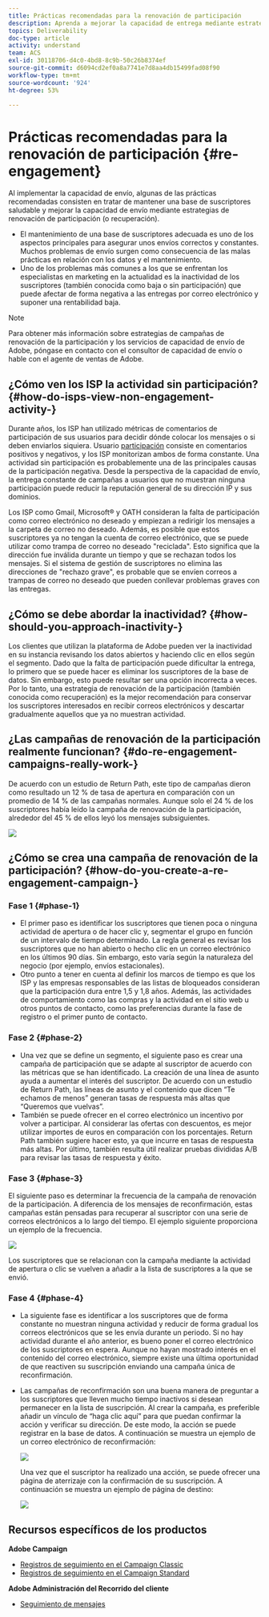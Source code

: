 ```yaml
---
title: Prácticas recomendadas para la renovación de participación
description: Aprenda a mejorar la capacidad de entrega mediante estrategias de renovación de la participación.
topics: Deliverability
doc-type: article
activity: understand
team: ACS
exl-id: 30118706-d4c0-4bd8-8c9b-50c26b8374ef
source-git-commit: d6094cd2ef0a8a7741e7d8aa4db15499fad08f90
workflow-type: tm+mt
source-wordcount: '924'
ht-degree: 53%

---
```


# Prácticas recomendadas para la renovación de participación {#re-engagement}

Al implementar la capacidad de envío, algunas de las prácticas recomendadas consisten en tratar de mantener una base de suscriptores saludable y mejorar la capacidad de envío mediante estrategias de renovación de participación (o recuperación).

* El mantenimiento de una base de suscriptores adecuada es uno de los aspectos principales para asegurar unos envíos correctos y constantes. Muchos problemas de envío surgen como consecuencia de las malas prácticas en relación con los datos y el mantenimiento.
* Uno de los problemas más comunes a los que se enfrentan los especialistas en marketing en la actualidad es la inactividad de los suscriptores (también conocida como baja o sin participación) que puede afectar de forma negativa a las entregas por correo electrónico y suponer una rentabilidad baja.

>[!NOTE]
>
>Para obtener más información sobre estrategias de campañas de renovación de la participación y los servicios de capacidad de envío de Adobe, póngase en contacto con el consultor de capacidad de envío o hable con el agente de ventas de Adobe.

## ¿Cómo ven los ISP la actividad sin participación? {#how-do-isps-view-non-engagement-activity-}

Durante años, los ISP han utilizado métricas de comentarios de participación de sus usuarios para decidir dónde colocar los mensajes o si deben enviarlos siquiera. Usuario [participación](/help/engagement.md) consiste en comentarios positivos y negativos, y los ISP monitorizan ambos de forma constante. Una actividad sin participación es probablemente una de las principales causas de la participación negativa. Desde la perspectiva de la capacidad de envío, la entrega constante de campañas a usuarios que no muestran ninguna participación puede reducir la reputación general de su dirección IP y sus dominios.

Los ISP como Gmail, Microsoft® y OATH consideran la falta de participación como correo electrónico no deseado y empiezan a redirigir los mensajes a la carpeta de correo no deseado. Además, es posible que estos suscriptores ya no tengan la cuenta de correo electrónico, que se puede utilizar como trampa de correo no deseado &quot;reciclada&quot;. Esto significa que la dirección fue inválida durante un tiempo y que se rechazan todos los mensajes. Si el sistema de gestión de suscriptores no elimina las direcciones de &quot;rechazo grave&quot;, es probable que se envíen correos a trampas de correo no deseado que pueden conllevar problemas graves con las entregas.

## ¿Cómo se debe abordar la inactividad? {#how-should-you-approach-inactivity-}

Los clientes que utilizan la plataforma de Adobe pueden ver la inactividad en su instancia revisando los datos abiertos y haciendo clic en ellos según el segmento. Dado que la falta de participación puede dificultar la entrega, lo primero que se puede hacer es eliminar los suscriptores de la base de datos. Sin embargo, esto puede resultar ser una opción incorrecta a veces. Por lo tanto, una estrategia de renovación de la participación (también conocida como recuperación) es la mejor recomendación para conservar los suscriptores interesados en recibir correos electrónicos y descartar gradualmente aquellos que ya no muestran actividad.

## ¿Las campañas de renovación de la participación realmente funcionan? {#do-re-engagement-campaigns-really-work-}

De acuerdo con un estudio de Return Path, este tipo de campañas dieron como resultado un 12 % de tasa de apertura en comparación con un promedio de 14 % de las campañas normales. Aunque solo el 24 % de los suscriptores había leído la campaña de renovación de la participación, alrededor del 45 % de ellos leyó los mensajes subsiguientes.

![](../../help/assets/deliverability_implementation_1.png)

## ¿Cómo se crea una campaña de renovación de la participación? {#how-do-you-create-a-re-engagement-campaign-}

### Fase 1 {#phase-1}

* El primer paso es identificar los suscriptores que tienen poca o ninguna actividad de apertura o de hacer clic y, segmentar el grupo en función de un intervalo de tiempo determinado. La regla general es revisar los suscriptores que no han abierto o hecho clic en un correo electrónico en los últimos 90 días. Sin embargo, esto varía según la naturaleza del negocio (por ejemplo, envíos estacionales).
* Otro punto a tener en cuenta al definir los marcos de tiempo es que los ISP y las empresas responsables de las listas de bloqueados consideran que la participación dura entre 1,5 y 1,8 años. Además, las actividades de comportamiento como las compras y la actividad en el sitio web u otros puntos de contacto, como las preferencias durante la fase de registro o el primer punto de contacto.

### Fase 2 {#phase-2}

* Una vez que se define un segmento, el siguiente paso es crear una campaña de participación que se adapte al suscriptor de acuerdo con las métricas que se han identificado. La creación de una línea de asunto ayuda a aumentar el interés del suscriptor. De acuerdo con un estudio de Return Path, las líneas de asunto y el contenido que dicen “Te echamos de menos” generan tasas de respuesta más altas que “Queremos que vuelvas”.
* También se puede ofrecer en el correo electrónico un incentivo por volver a participar. Al considerar las ofertas con descuentos, es mejor utilizar importes de euros en comparación con los porcentajes. Return Path también sugiere hacer esto, ya que incurre en tasas de respuesta más altas. Por último, también resulta útil realizar pruebas divididas A/B para revisar las tasas de respuesta y éxito.

### Fase 3 {#phase-3}

El siguiente paso es determinar la frecuencia de la campaña de renovación de la participación. A diferencia de los mensajes de reconfirmación, estas campañas están pensadas para recuperar al suscriptor con una serie de correos electrónicos a lo largo del tiempo. El ejemplo siguiente proporciona un ejemplo de la frecuencia.

![](../../help/assets/deliverability_implementation_2.png)

Los suscriptores que se relacionan con la campaña mediante la actividad de apertura o clic se vuelven a añadir a la lista de suscriptores a la que se envió.

### Fase 4 {#phase-4}

* La siguiente fase es identificar a los suscriptores que de forma constante no muestran ninguna actividad y reducir de forma gradual los correos electrónicos que se les envía durante un periodo. Si no hay actividad durante el año anterior, es bueno poner el correo electrónico de los suscriptores en espera. Aunque no hayan mostrado interés en el contenido del correo electrónico, siempre existe una última oportunidad de que reactiven su suscripción enviando una campaña única de reconfirmación.
* Las campañas de reconfirmación son una buena manera de preguntar a los suscriptores que lleven mucho tiempo inactivos si desean permanecer en la lista de suscripción. Al crear la campaña, es preferible añadir un vínculo de “haga clic aquí” para que puedan confirmar la acción y verificar su dirección. De este modo, la acción se puede registrar en la base de datos. A continuación se muestra un ejemplo de un correo electrónico de reconfirmación:

  ![](../../help/assets/deliverability_implementation_3.png)

  Una vez que el suscriptor ha realizado una acción, se puede ofrecer una página de aterrizaje con la confirmación de su suscripción. A continuación se muestra un ejemplo de página de destino:

  ![](../../help/assets/deliverability_implementation_4.png)

## Recursos específicos de los productos

**Adobe Campaign**

* [Registros de seguimiento en el Campaign Classic](https://experienceleague.adobe.com/docs/campaign-classic/using/sending-messages/monitoring-deliveries/delivery-dashboard.html#tracking-logs)
* [Registros de seguimiento en el Campaign Standard](https://experienceleague.adobe.com/docs/campaign-standard/using/testing-and-sending/sending-and-tracking-messages/tracking-messages.html#tracking-logs)

**Adobe Administración del Recorrido del cliente**

* [Seguimiento de mensajes](https://experienceleague.adobe.com/docs/journey-optimizer/using/reporting/message-tracking.html?lang=es)
